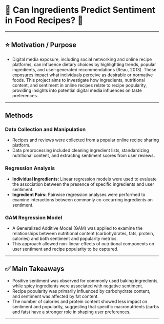 # 🥑 Can Ingredients Predict Sentiment in Food Recipes? 🥑

---

## ⭐ Motivation / Purpose
- Digital media exposure, including social networking and online recipe platforms, can influence dietary choices by highlighting trends, popular ingredients, and user-generated recommendations (Reau, 2013). These exposures impact what individuals perceive as desirable or normative foods. This project aims to investigate how ingredients, nutritional content, and sentiment in online recipes relate to recipe popularity, providing insights into potential digital media influences on taste preferences.

---

## Methods

### Data Collection and Manipulation
- Recipes and reviews were collected from a popular online recipe sharing platform.  
- Data preprocessing included cleaning ingredient lists, standardizing nutritional content, and extracting sentiment scores from user reviews.

### Regression Analysis
- **Individual Ingredients:** Linear regression models were used to evaluate the association between the presence of specific ingredients and user sentiment.  
- **Ingredient Pairs:** Pairwise regression analyses were performed to examine interactions between commonly co-occurring ingredients on sentiment.

### GAM Regression Model
- A Generalized Additive Model (GAM) was applied to examine the relationships between nutritional content (carbohydrates, fats, protein, calories) and both sentiment and popularity metrics.  
- This approach allowed non-linear effects of nutritional components on user sentiment and recipe popularity to be captured.
  
---

## ✅ Main Takeaways
- Positive sentiment was observed for commonly used baking ingredients, while spicy ingredients were associated with negative sentiment.  
- Recipe popularity was primarily influenced by carbohydrate content, and sentiment was affected by fat content.  
- The number of calories and protein content showed less impact on sentiment and popularity, suggesting that specific macronutrients (carbs and fats) have a stronger role in shaping user preferences.   

---
